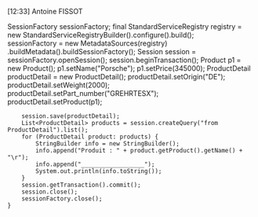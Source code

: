 [12:33] Antoine FISSOT


SessionFactory sessionFactory; 
        final StandardServiceRegistry registry =
                new StandardServiceRegistryBuilder().configure().build();   
        sessionFactory = new MetadataSources(registry)
                        .buildMetadata().buildSessionFactory();
        Session session = sessionFactory.openSession();
        session.beginTransaction();
        Product p1 = new Product();
        p1.setName("Porsche");
        p1.setPrice(345000);
        ProductDetail productDetail = new ProductDetail();
        productDetail.setOrigin("DE");
        productDetail.setWeight(2000);
        productDetail.setPart_number("GREHRTESX");
        productDetail.setProduct(p1);
        
        session.save(productDetail);
        List<ProductDetail> products = session.createQuery("from ProductDetail").list();
        for (ProductDetail product: products) {
            StringBuilder info = new StringBuilder();
            info.append("Produit : " + product.getProduct().getName() + "\r");
            info.append("__________________");
            System.out.println(info.toString());
        }
        session.getTransaction().commit();
        session.close();
        sessionFactory.close();
    }